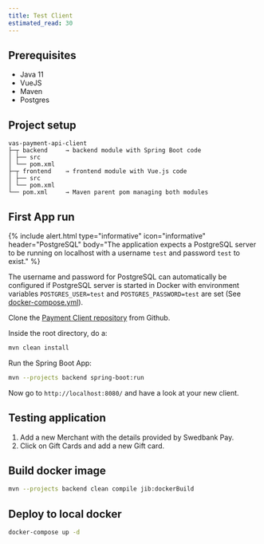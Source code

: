 ```yaml
---
title: Test Client
estimated_read: 30
---
```


## Prerequisites

*   Java 11
*   VueJS
*   Maven
*   Postgres

## Project setup

```text
vas-payment-api-client
├─┬ backend     → backend module with Spring Boot code
│ ├── src
│ └── pom.xml
├─┬ frontend    → frontend module with Vue.js code
│ ├── src
│ └── pom.xml
└── pom.xml     → Maven parent pom managing both modules
```

## First App run

{% include alert.html type="informative" icon="informative" header="PostgreSQL"
body="The application expects a PostgreSQL server to be running on localhost
with a username `test` and password `test` to exist." %}

The username and password for PostgreSQL can automatically be configured if
PostgreSQL server is started in Docker with environment variables
`POSTGRES_USER=test` and `POSTGRES_PASSWORD=test` are set (See
[docker-compose.yml][docker-compose]).

Clone the [Payment Client repository][payment-client] from Github.

Inside the root directory, do a:

```bash
mvn clean install
```

Run the Spring Boot App:

```bash
mvn --projects backend spring-boot:run
```

Now go to `http://localhost:8080/` and have a look at your new client.

## Testing application

1.  Add a new Merchant with the details provided by Swedbank Pay.
2.  Click on Gift Cards and add a new Gift card.

## Build docker image

```bash
mvn --projects backend clean compile jib:dockerBuild
```

## Deploy to local docker

```bash
docker-compose up -d
```

[docker-compose]: https://github.com/SwedbankPay/vas-payment-api-client/blob/master/docker-compose.yml
[payment-client]: https://github.com/SwedbankPay/vas-payment-api-client
